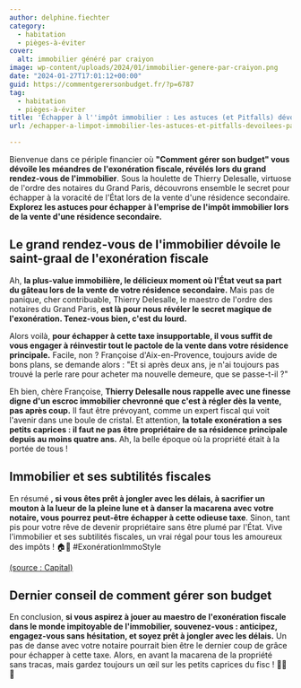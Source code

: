 ```yaml
---
author: delphine.fiechter
category:
  - habitation
  - pièges-à-éviter
cover:
  alt: immobilier généré par craiyon
image: wp-content/uploads/2024/01/immobilier-genere-par-craiyon.png
date: "2024-01-27T17:01:12+00:00"
guid: https://commentgerersonbudget.fr/?p=6787
tag:
  - habitation
  - pièges-à-éviter
title: 'Échapper à l''impôt immobilier : Les astuces (et Pitfalls) dévoilées par le grand rendez-vous de l''immobilier'
url: /echapper-a-limpot-immobilier-les-astuces-et-pitfalls-devoilees-par-le-grand-rendez-vous-de-limmobilier/

---
```

Bienvenue dans ce périple financier où **"Comment gérer son budget" vous dévoile les méandres de l'exonération fiscale, révélés lors du grand rendez-vous de l'immobilier**. Sous la houlette de Thierry Delesalle, virtuose de l'ordre des notaires du Grand Paris, découvrons ensemble le secret pour échapper à la voracité de l'État lors de la vente d'une résidence secondaire. **Explorez les astuces pour échapper à l'emprise de l'impôt immobilier lors de la vente d'une résidence secondaire.**

## **Le grand rendez-vous de l'immobilier dévoile le saint-graal de l'exonération fiscale**

Ah, **la plus-value immobilière, le délicieux moment où l'État veut sa part du gâteau lors de la vente de votre résidence secondaire.** Mais pas de panique, cher contribuable, Thierry Delesalle, le maestro de l'ordre des notaires du Grand Paris, **est là pour nous révéler le secret magique de l'exonération. Tenez-vous bien, c'est du lourd.**

Alors voilà, **pour échapper à cette taxe insupportable, il vous suffit de vous engager à réinvestir tout le pactole de la vente dans votre résidence principale.** Facile, non ? Françoise d'Aix-en-Provence, toujours avide de bons plans, se demande alors : "Et si après deux ans, je n'ai toujours pas trouvé la perle rare pour acheter ma nouvelle demeure, que se passe-t-il ?"

Eh bien, chère Françoise, **Thierry Delesalle nous rappelle avec une finesse digne d'un escroc immobilier chevronné que c'est à régler dès la vente, pas après coup.** Il faut être prévoyant, comme un expert fiscal qui voit l'avenir dans une boule de cristal. Et attention, **la totale exonération a ses petits caprices : il faut ne pas être propriétaire de sa résidence principale depuis au moins quatre ans.** Ah, la belle époque où la propriété était à la portée de tous !

## **Immobilier et ses subtilités fiscales**

En résumé **, si vous êtes prêt à jongler avec les délais, à sacrifier un mouton à la lueur de la pleine lune et à danser la macarena avec votre notaire, vous pourrez peut-être échapper à cette odieuse taxe**. Sinon, tant pis pour votre rêve de devenir propriétaire sans être plumé par l'État. Vive l'immobilier et ses subtilités fiscales, un vrai régal pour tous les amoureux des impôts ! 🏠💸 #ExonérationImmoStyle

[(source : Capital)](https://www.capital.fr/immobilier/plus-value-immobiliere-comment-etre-exonere-dimpot-sur-la-vente-ma-residence-secondaire-1489477 "")

## **Dernier conseil de comment gérer son budget**

En conclusion, **si vous aspirez à jouer au maestro de l'exonération fiscale dans le monde impitoyable de l'immobilier, souvenez-vous : anticipez, engagez-vous sans hésitation, et soyez prêt à jongler avec les délais.** Un pas de danse avec votre notaire pourrait bien être le dernier coup de grâce pour échapper à cette taxe. Alors, en avant la macarena de la propriété sans tracas, mais gardez toujours un œil sur les petits caprices du fisc ! 💃🏡💼

